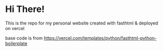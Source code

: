 # Hi There!
This is the repo for my personal website created with fasthtml & deployed on vercel

base code is from https://vercel.com/templates/python/fasthtml-python-boilerplate
